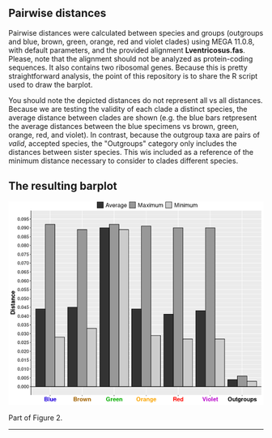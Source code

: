 ## Pairwise distances
Pairwise distances were calculated between species and groups (outgroups and blue, brown, green, orange, red and violet clades) using MEGA 11.0.8, with default parameters, and the provided alignment **Lventricosus.fas**. Please, note that the alignment should not be analyzed as protein-coding sequences. It also contains two ribosomal genes.
Because this is pretty straightforward analysis, the point of this repository is to share the R script used to draw the barplot.

You should note the depicted distances do not represent all vs all distances. Because we are testing the validity of each clade a distinct species, the average distance between clades are shown (e.g. the blue bars retpresent the average distances between the blue specimens vs brown, green, orange, red, and violet). In contrast, because the outgroup taxa are pairs of *valid*, accepted species, the "Outgroups" category only includes the distances between sister species. This wis included as a reference of the minimum distance necessary to consider to clades different species.

## The resulting barplot
![image](../mtDNA_Pairwise_distances/mtDNA_PairwiseDistances.png)

Part of Figure 2.

---
